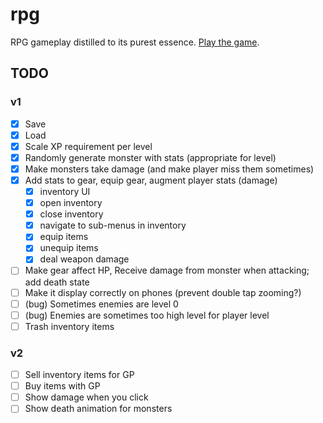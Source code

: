 # rpg

RPG gameplay distilled to its purest essence. [Play the game](https://centaurreader.com/rpg).

## TODO
### v1
- [x] Save
- [x] Load
- [x] Scale XP requirement per level
- [x] Randomly generate monster with stats (appropriate for level)
- [x] Make monsters take damage (and make player miss them sometimes)
- [x] Add stats to gear, equip gear, augment player stats (damage)
  - [x] inventory UI
  - [x] open inventory
  - [x] close inventory
  - [x] navigate to sub-menus in inventory
  - [x] equip items
  - [x] unequip items
  - [x] deal weapon damage
- [ ] Make gear affect HP, Receive damage from monster when attacking; add death state
- [ ] Make it display correctly on phones (prevent double tap zooming?)
- [ ] (bug) Sometimes enemies are level 0
- [ ] (bug) Enemies are sometimes too high level for player level
- [ ] Trash inventory items

### v2
- [ ] Sell inventory items for GP
- [ ] Buy items with GP
- [ ] Show damage when you click
- [ ] Show death animation for monsters
